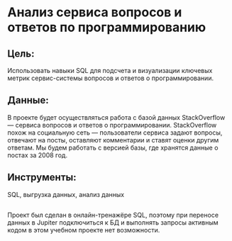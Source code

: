 # Анализ сервиса вопросов и ответов по программированию

## **Цель:**
Использовать навыки SQL для подсчета и визуализации ключевых метрик сервис-системы вопросов и ответов о программировании.

## **Данные:**
В проекте будет осуществляться работа с базой данных StackOverflow — сервиса вопросов и ответов о программировании. StackOverflow похож на социальную сеть — пользователи сервиса задают вопросы, отвечают на посты, оставляют комментарии и ставят оценки другим ответам. Мы будем работать с версией базы, где хранятся данные о постах за 2008 год.

## **Инструменты:**
SQL, выгрузка данных, анализ данных

##
Проект был сделан в онлайн-тренажёре SQL, поэтому при переносе данных в Jupiter подключиться к БД и выполнять запросы активным кодом в этом учебном проекте нет возможности.
